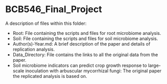 # BCB546_Final_Project

A description of files within this folder:

* Root: File containing the scripts and files for root microbiome analysis.
* Soil: File containing the scripts and files for soil microbiome analysis.
* Author(s)-Year.md: A brief description of the paper and details of replication analysis.
* Data_Directory: File contains the links to all the original data from the paper.
* Soil microbiome indicators can predict crop growth response to large-scale inoculation with arbuscular mycorrhizal fungi: The original paper the replicated analysis is based on.
